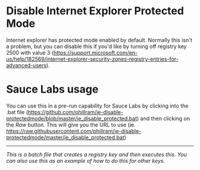 # Disable Internet Explorer Protected Mode
Internet explorer has protected mode enabled by default. Normally this isn't a problem, but you can disable this if you'd like by turning off registry key 2500 with value 3 (https://support.microsoft.com/en-us/help/182569/internet-explorer-security-zones-registry-entries-for-advanced-users). 


# Sauce Labs usage

You can use this in a pre-run capability for Sauce Labs by clicking into the .bat file (https://github.com/phillram/ie-disable-protectedmode/blob/master/ie_disable_protected.bat) and then clicking on the _Raw_ button. This will give you the URL to use (ie. https://raw.githubusercontent.com/phillram/ie-disable-protectedmode/master/ie_disable_protected.bat)

-----
*This is a batch file that creates a registry key and then executes this. You can also use this as an example of how to do this for other keys.*

